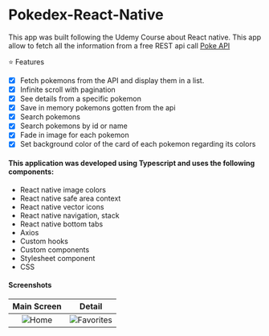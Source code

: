 # Pokedex-React-Native

This app was built following the Udemy Course about React native.
This app allow to fetch all the information from a free REST api call [Poke API](https://pokeapi.co/)

:star: Features 
- [x] Fetch pokemons from the API and display them in a list.
- [x] Infinite scroll with pagination
- [x] See details from a specific pokemon
- [x] Save in memory pokemons gotten from the api
- [x] Search pokemons
- [x] Search pokemons by id or name
- [x] Fade in image for each pokemon
- [x] Set background color of the card of each pokemon regarding its colors

#### This application was developed using Typescript and uses the following components:
- React native image colors
- React native safe area context
- React native vector icons
- React native navigation, stack
- React native bottom tabs
- Axios
- Custom hooks
- Custom components
- Stylesheet component
- CSS

#### Screenshots
|                    Main Screen                    |                        Detail                         |
| :-----------------------------------------------: | :---------------------------------------------------: |
|   ![Home](assets/home.png?raw=true)   |   ![Favorites](assets/detail.png?raw=true)  |
